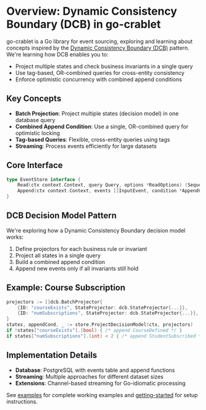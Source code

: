 # Overview: Dynamic Consistency Boundary (DCB) in go-crablet

go-crablet is a Go library for event sourcing, exploring and learning about concepts inspired by the [Dynamic Consistency Boundary (DCB)](https://dcb.events/) pattern. We're learning how DCB enables you to:

- Project multiple states and check business invariants in a single query
- Use tag-based, OR-combined queries for cross-entity consistency
- Enforce optimistic concurrency with combined append conditions

## Key Concepts

- **Batch Projection**: Project multiple states (decision model) in one database query
- **Combined Append Condition**: Use a single, OR-combined query for optimistic locking
- **Tag-based Queries**: Flexible, cross-entity queries using tags
- **Streaming**: Process events efficiently for large datasets

## Core Interface

```go
type EventStore interface {
    Read(ctx context.Context, query Query, options *ReadOptions) (SequencedEvents, error)
    Append(ctx context.Context, events []InputEvent, condition *AppendCondition) (int64, error)
}
```

## DCB Decision Model Pattern

We're exploring how a Dynamic Consistency Boundary decision model works:

1. Define projectors for each business rule or invariant
2. Project all states in a single query
3. Build a combined append condition
4. Append new events only if all invariants still hold

## Example: Course Subscription

```go
projectors := []dcb.BatchProjector{
    {ID: "courseExists", StateProjector: dcb.StateProjector{...}},
    {ID: "numSubscriptions", StateProjector: dcb.StateProjector{...}},
}
states, appendCond, _ := store.ProjectDecisionModel(ctx, projectors)
if !states["courseExists"].(bool) { /* append CourseDefined */ }
if states["numSubscriptions"].(int) < 2 { /* append StudentSubscribed */ }
```

## Implementation Details

- **Database**: PostgreSQL with events table and append functions
- **Streaming**: Multiple approaches for different dataset sizes
- **Extensions**: Channel-based streaming for Go-idiomatic processing

See [examples](examples.md) for complete working examples and [getting-started](getting-started.md) for setup instructions.
